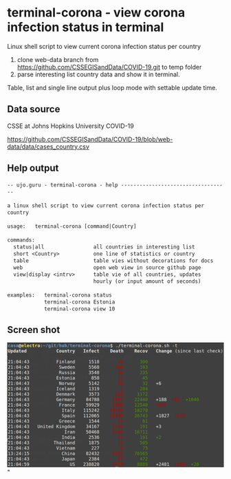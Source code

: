 # terminal-corona - view corona infection status in terminal

Linux shell script to view current corona infection status per country

1. clone web-data branch from https://github.com/CSSEGISandData/COVID-19.git to temp folder
2. parse interesting list country data and show it in terminal.

Table, list and single line output plus loop mode with settable update time.


## Data source

CSSE at Johns Hopkins University COVID-19

https://github.com/CSSEGISandData/COVID-19/blob/web-data/data/cases_country.csv


## Help output

	-- ujo.guru - terminal-corona - help -----------------------------------

	a linux shell script to view current corona infection status per country

	usage:	 terminal-corona [command|Country]

	commands:
	  status|all            	all countries in interesting list
	  short <Country>       	one line of statistics or country
	  table                 	table vies without decorations for docs
	  web                   	open web view in source github page
	  view|display <intrv>  	table vie of all countries, updates
	                        	hourly (or input amount of seconds)

	examples: 	terminal-corona status
				terminal-corona Estonia
				terminal-corona view 10

## Screen shot

![](terminal-corona.png)"
